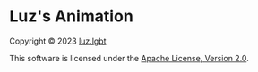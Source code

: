 # Luz's Animation

Copyright © 2023 [luz.lgbt](http://luz.lgbt)

This software is licensed under the [Apache License, Version 2.0](LICENSE).
